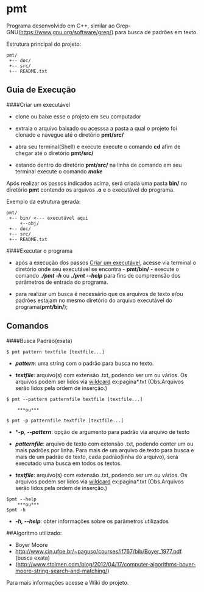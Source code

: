 # pmt
Programa desenvolvido em C++, similar ao Grep-GNU(https://www.gnu.org/software/grep/) para busca de padrões em texto.  

Estrutura principal do projeto:

```
pmt/ 
 +-- doc/
 +-- src/
 +-- README.txt
 ```
 
## Guia de Execução

####Criar um executável

- clone ou baixe esse o projeto em seu computador

- extraia o arquivo baixado ou acesssa a pasta a qual o projeto foi clonado e navegue até o diretório **pmt/src/**

- abra seu terminal(Shell) e execute execute o comando **cd** afim de chegar até o diretório **pmt/src/**

- estando dentro do diretório **pmt/src/** na linha de comando em seu terminal execute o comando ***make***

Após realizar os passos indicados acima, será criada uma pasta **bin/** no diretório **pmt** contendo os arquivos **.o** e o executável do programa.

Exemplo da estrutura gerada:
```
pmt/ 
 +-- bin/ <--- executável aqui
     +--obj/ 
 +-- doc/
 +-- src/
 +-- README.txt
 ```

####Executar o programa

- após a execução dos passos [Criar um executável](https://github.com/lab-experiments/pmt/##criar-um-executavel), acesse via terminal o diretório onde seu executável se encontra - **pmt/bin/** - execute o comando ***./pmt -h*** ou ***./pmt --help*** para fins de compreensão dos parâmetros de entrada do programa. 

- para realizar um busca é necessário que os arquivos  de texto e/ou padrões estajam no mesmo diretório do arquivo executável do programa(**pmt/bin/**);


## Comandos

####Busca Padrão(exata)

```
$ pmt pattern textfile [textfile...]
```
-  ***pattern***: uma string com o padrão para busca no texto.

-  ***textfile***: arquivo(s) com extensão .txt, podendo ser um ou vários. Os arquivos podem ser lidos via [wildcard](https://www.gnu.org/software/make/manual/html_node/Wildcard-Examples.html) ex:pagina*.txt (Obs.Arquivos serão lidos pela ordem de inserção.)


```
$ pmt --pattern patternfile textfile [textfile...]

    ***ou***

$ pmt -p patternfile textfile [textfile...]
```
-   ***-p**, ***--pattern***: opção de argumento para padrão via arquivo de texto
 
-   ***patternfile***: arquivo de texto com extensão .txt, podendo conter um ou mais padrões por linha. 
Para mais de um arquivo de texto para busca e mais de um padrão de texto, cada padrão(linha do arquivo), será executado uma busca em todos os textos.

-  ***textfile***: arquivo(s) com extensão .txt, podendo ser um ou vários. Os arquivos podem ser lidos via [wildcard](https://www.gnu.org/software/make/manual/html_node/Wildcard-Examples.html) ex:pagina*.txt (Obs.Arquivos serão lidos pela ordem de inserção.)


```
$pmt --help
    ***ou***
$pmt -h
```
- ***-h, --help***: obter informações sobre os parâmetros utilizados 



##Algoritmo utilizado:

 - Boyer Moore 
 -    http://www.cin.ufpe.br/~paguso/courses/if767/bib/Boyer_1977.pdf (busca exata)
 -    (http://www.stoimen.com/blog/2012/04/17/computer-algorithms-boyer-moore-string-search-and-matching/)




Para mais informações acesse a Wiki do projeto. 
